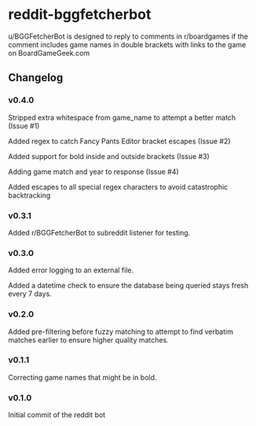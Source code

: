 # reddit-bggfetcherbot
u/BGGFetcherBot is designed to reply to comments in r/boardgames if the comment includes game names in double brackets with links to the game on BoardGameGeek.com

## Changelog
### v0.4.0
Stripped extra whitespace from game_name to attempt a better match (Issue #1)

Added regex to catch Fancy Pants Editor bracket escapes (Issue #2)

Added support for bold inside and outside brackets (Issue #3)

Adding game match and year to response (Issue #4)

Added escapes to all special regex characters to avoid catastrophic backtracking

### v0.3.1
Added r/BGGFetcherBot to subreddit listener for testing.

### v0.3.0
Added error logging to an external file.

Added a datetime check to ensure the database being queried stays fresh every 7 days. 

### v0.2.0
Added pre-filtering before fuzzy matching to attempt to find verbatim matches earlier to ensure higher quality matches.

### v0.1.1
Correcting game names that might be in bold.

### v0.1.0
Initial commit of the reddit bot